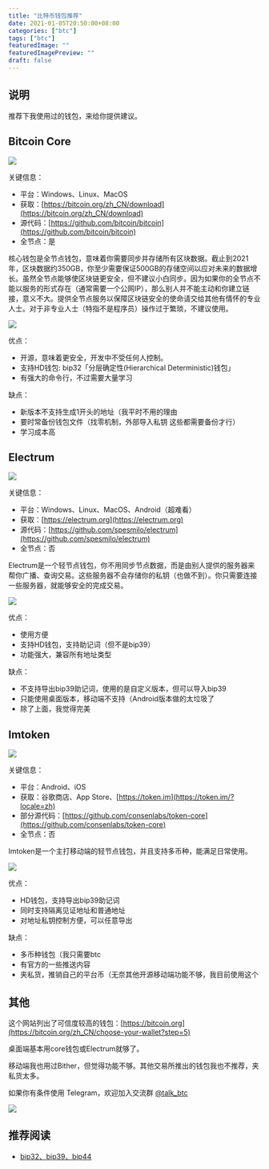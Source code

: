 ```yaml
---
title: "比特币钱包推荐"
date: 2021-01-05T20:50:00+08:00
categories: ["btc"]
tags: ["btc"]
featuredImage: ""
featuredImagePreview: ""
draft: false
---
```

## 说明

推荐下我使用过的钱包，来给你提供建议。

## Bitcoin Core

[![](https://blog-1256556944.cos.ap-nanjing.myqcloud.com/public/bitcoincore.png)]()

关键信息：
* 平台：Windows、Linux、MacOS
* 获取：[https://bitcoin.org/zh_CN/download](https://bitcoin.org/zh_CN/download)
* 源代码：[https://github.com/bitcoin/bitcoin](https://github.com/bitcoin/bitcoin)
* 全节点：是

核心钱包是全节点钱包，意味着你需要同步并存储所有区块数据。截止到2021年，区块数据约350GB，你至少需要保证500GB的存储空间以应对未来的数据增长。虽然全节点能够使区块链更安全，但不建议小白同步。因为如果你的全节点不能以服务的形式存在（通常需要一个公网IP），那么别人并不能主动和你建立链接，意义不大。提供全节点服务以保障区块链安全的使命请交给其他有情怀的专业人士。对于非专业人士（特指不是程序员）操作过于繁琐，不建议使用。

[![](https://blog-1256556944.cos.ap-nanjing.myqcloud.com/public/bitcoincore-ui.png)]()


优点：
* 开源，意味着更安全，开发中不受任何人控制。
* 支持HD钱包: bip32「分层确定性(Hierarchical Deterministic)钱包」
* 有强大的命令行，不过需要大量学习

缺点：
* 新版本不支持生成1开头的地址（我平时不用的理由
* 要时常备份钱包文件（找零机制，外部导入私钥 这些都需要备份才行）
* 学习成本高


## Electrum
[![](https://blog-1256556944.cos.ap-nanjing.myqcloud.com/public/electrum.png)]()

关键信息：
* 平台：Windows、Linux、MacOS、Android（超难看）
* 获取：[https://electrum.org](https://electrum.org)
* 源代码：[https://github.com/spesmilo/electrum](https://github.com/spesmilo/electrum)
* 全节点：否

Electrum是一个轻节点钱包，你不用同步节点数据，而是由别人提供的服务器来帮你广播、查询交易。这些服务器不会存储你的私钥（也做不到）。你只需要连接一些服务器，就能够安全的完成交易。

[![](https://blog-1256556944.cos.ap-nanjing.myqcloud.com/public/electrum-ui.png)]()

优点：
* 使用方便
* 支持HD钱包，支持助记词（但不是bip39）
* 功能强大，兼容所有地址类型

缺点：
* 不支持导出bip39助记词，使用的是自定义版本，但可以导入bip39
* 只能使用桌面版本，移动端不支持（Android版本做的太垃圾了
* 除了上面，我觉得完美


## Imtoken
[![](https://blog-1256556944.cos.ap-nanjing.myqcloud.com/public/imtoken.svg)]()

关键信息：
* 平台：Android、iOS
* 获取：谷歌商店、App Store、[https://token.im](https://token.im/?locale=zh)
* 部分源代码：[https://github.com/consenlabs/token-core](https://github.com/consenlabs/token-core)
* 全节点：否

Imtoken是一个主打移动端的轻节点钱包，并且支持多币种，能满足日常使用。

[![](https://blog-1256556944.cos.ap-nanjing.myqcloud.com/public/imtoken-ui.jpg)]()

优点：
* HD钱包，支持导出bip39助记词
* 同时支持隔离见证地址和普通地址
* 对地址私钥控制方便，可以任意导出

缺点：
* 多币种钱包（我只需要btc
* 有官方的一些推送内容
* 夹私货，推销自己的平台币（无奈其他开源移动端功能不够，我目前使用这个

## 其他
这个网站列出了可信度较高的钱包：[https://bitcoin.org](https://bitcoin.org/zh_CN/choose-your-wallet?step=5)

桌面端基本用core钱包或Electrum就够了。

移动端我也用过Bither，但觉得功能不够。其他交易所推出的钱包我也不推荐，夹私货太多。

如果你有条件使用 Telegram，欢迎加入交流群 [@talk_btc](https://t.me/talk_btc)

[![](https://blog-1256556944.cos.ap-nanjing.myqcloud.com/public/t_logo.svg)](https://t.me/talk_btc)

## 推荐阅读

* [bip32、bip39、bip44](https://learnblockchain.cn/2018/09/28/hdwallet)